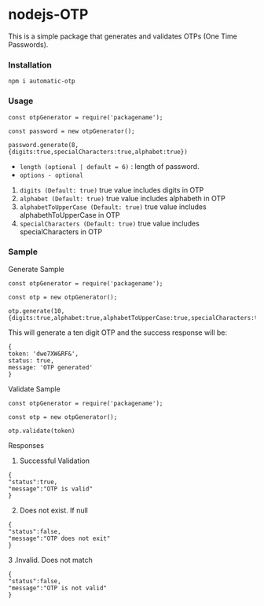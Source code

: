 # nodejs-OTP

This is a simple package that generates and validates OTPs (One Time Passwords).

### Installation

```
npm i automatic-otp

```

### Usage

```
const otpGenerator = require('packagename');

const password = new otpGenerator();

password.generate(8,{digits:true,specialCharacters:true,alphabet:true})

```

- `length (optional | default = 6)` : length of password.
- `options - optional`

1.  `digits (Default: true)` true value includes digits in OTP
2.  `alphabet (Default: true)` true value includes alphabeth in OTP
3.  `alphabetToUpperCase (Default: true)` true value includes alphabethToUpperCase in OTP
4.  `specialCharacters (Default: true)` true value includes specialCharacters in OTP

### Sample

Generate Sample

```
const otpGenerator = require('packagename');

const otp = new otpGenerator();

otp.generate(10,{digits:true,alphabet:true,alphabetToUpperCase:true,specialCharacters:true})

```

This will generate a ten digit OTP and the success response will be:

```
{
token: 'dwe7XW&RF&',
status: true,
message: 'OTP generated'
}

```

Validate Sample

```
const otpGenerator = require('packagename');

const otp = new otpGenerator();

otp.validate(token)

```

Responses

1. Successful Validation

```
{
"status":true,
"message":"OTP is valid"
}
```

2. Does not exist. If null

```
{
"status":false,
"message":"OTP does not exit"
}
```

3 .Invalid. Does not match

```
{
"status":false,
"message":"OTP is not valid"
}
```
